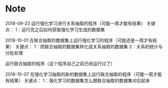 # Note

2018-09-23
运行强化学习进行关系抽取的程序（可能一周才能有结果）
关键点：
1：运行完之后如何获取强化学习生成的数据集


2018-10-01
在联合抽取的数据集上运行强化学习的程序（可能还是一周才有结果）
关键点：
1：把联合抽取的数据集转化成关系抽取的数据集
2：关系的统计与分批处理


运行联合抽取的程序（这个程序自己之前已经运行过了）


2018-10-07
在强化学习抽取的新的数据集上运行联合抽取的程序（可能一周才能有结果）
关键点：
1：强化学习的数据集怎么跟联合抽取的数据集对应起来
